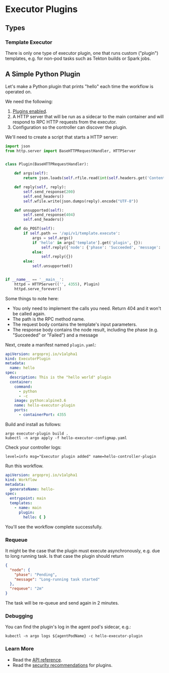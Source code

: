 # Executor Plugins

## Types

### Template Executor

There is only one type of executor plugin, one that runs custom ("plugin") templates, e.g. for non-pod tasks such as
Tekton builds or Spark jobs.

## A Simple Python Plugin

Let's make a Python plugin that prints "hello" each time the workflow is operated on.

We need the following:

1. [Plugins enabled](plugins.md).
2. A HTTP server that will be run as a sidecar to the main container and will respond to RPC HTTP requests from the executor.
3. Configuration so the controller can discover the plugin.

We'll need to create a script that starts a HTTP server:

```python
import json
from http.server import BaseHTTPRequestHandler, HTTPServer


class Plugin(BaseHTTPRequestHandler):

    def args(self):
        return json.loads(self.rfile.read(int(self.headers.get('Content-Length'))))

    def reply(self, reply):
        self.send_response(200)
        self.end_headers()
        self.wfile.write(json.dumps(reply).encode("UTF-8"))

    def unsupported(self):
        self.send_response(404)
        self.end_headers()

    def do_POST(self):
        if self.path == '/api/v1/template.execute':
            args = self.args()
            if 'hello' in args['template'].get('plugin', {}):
                self.reply({'node': {'phase': 'Succeeded', 'message': 'Hello template!'}})
            else:
                self.reply({})
        else:
            self.unsupported()


if __name__ == '__main__':
    httpd = HTTPServer(('', 4355), Plugin)
    httpd.serve_forever()
```

Some things to note here:

* You only need to implement the calls you need. Return 404 and it won't be called again.
* The path is the RPC method name.
* The request body contains the template's input parameters.
* The response body contains the node result, including the phase (e.g. "Succeeded" or "Failed") and a message

Next, create a manifest named `plugin.yaml`:

```yaml
apiVersion: argoproj.io/v1alpha1
kind: ExecutorPlugin
metadata:
  name: hello
spec:
  description: This is the "hello world" plugin
  container:
    command:
      - python
      - -c
    image: python:alpine3.6
    name: hello-executor-plugin
    ports:
      - containerPort: 4355
```

Build and install as follows:

```shell
argo executor-plugin build .
kubectl -n argo apply -f hello-executor-configmap.yaml
```

Check your controller logs:

```
level=info msg="Executor plugin added" name=hello-controller-plugin
```

Run this workflow.

```yaml
apiVersion: argoproj.io/v1alpha1
kind: Workflow
metadata:
  generateName: hello-
spec:
  entrypoint: main
  templates:
    - name: main
      plugin:
        hello: { }
```

You'll see the workflow complete successfully.

### Requeue

It might be the case that the plugin must execute asynchronously, e.g. due to long running task. Is that case the plugin
should return

```json
{
  "node": {
    "phase": "Pending",
    "message": "Long-running task started"
  },
  "requeue": "2m"
}
```

The task will be re-queue and send again in 2 minutes.

### Debugging

You can find the plugin's log in the agent pod's sidecar, e.g.:

```
kubectl -n argo logs ${agentPodName} -c hello-executor-plugin
```

### Learn More

- Read the [API reference](executor_swagger.md).
- Read the [security recommendations](plugins.md#security) for plugins.